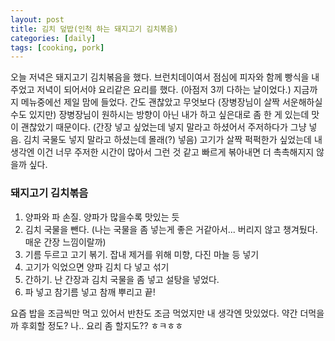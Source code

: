 ```yaml
---
layout: post
title: 김치 덮밥(인척 하는 돼지고기 김치볶음)
categories: [daily]
tags: [cooking, pork]
---
```

오늘 저녁은 돼지고기 김치볶음을 했다. 브런치데이여서 점심에 피자와 함께 빵식을 내주었고 저녁이 되어서야 요리같은 요리를 했다. (아점저 3끼 다하는 날이었다.)
지금까지 메뉴중에선 제일 맘에 들었다. 간도 괜찮았고 무엇보다 (장병장님이 살짝 서운해하실 수도 있지만) 장병장님이 원하시는 방향이 아닌 내가 하고 싶은대로 좀 한 게 있는데 맛이 괜찮았기 때문이다.
(간장 넣고 싶었는데 넣지 말라고 하셨어서 주저하다가 그냥 넣음. 김치 국물도 넣지 말라고 하셨는데 몰래(?) 넣음)
고기가 살짝 퍽퍽한가 싶었는데 내 생각엔 이건 너무 주저한 시간이 많아서 그런 것 같고 빠르게 볶아내면 더 촉촉해지지 않을까 싶다.

###  돼지고기 김치볶음

1. 양파와 파 손질. 양파가 많을수록 맛있는 듯
2. 김치 국물을 뺀다. (나는 국물을 좀 넣는게 좋은 거같아서... 버리지 않고 챙겨뒀다. 매운 간장 느낌이랄까)
3. 기름 두르고 고기 볶기. 잡내 제거를 위해 미향, 다진 마늘 등 넣기 
4. 고기가 익었으면 양파 김치 다 넣고 섞기
5. 간하기. 난 간장과 김치 국물을 좀 넣고 설탕을 넣었다.
6. 파 넣고 참기름 넣고 참깨 뿌리고 끝!

요즘 밥을 조금씩만 먹고 있어서 반찬도 조금 먹었지만 내 생각엔 맛있었다. 약간 더먹을까 후회할 정도? 나.. 요리 좀 할지도?? ㅎㅋㅎㅎ
